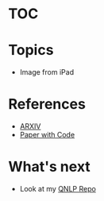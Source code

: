 # TOC

# Topics

- Image from iPad




# References

  - [ARXIV](https://arxiv.org/)  
  - [Paper with Code](https://paperswithcode.com/)  


# What's next
- Look at my [QNLP Repo](https://github.com/rvbug/QuantumML)  
